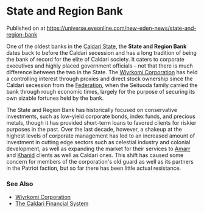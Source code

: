 # State and Region Bank
Published on  at https://universe.eveonline.com/new-eden-news/state-and-region-bank

One of the oldest banks in the [Caldari State](7unGNsrMFwIWXMMbrM2jfy), the **State and Region Bank** dates back to before the Caldari secession and has a long tradition of being the bank of record for the elite of Caldari society. It caters to corporate executives and highly placed government officials – not that there is much difference between the two in the State. The [Wiyrkomi Corporation](66psXtrftjRzA7MyKHtb7K) has held a controlling interest through proxies and direct stock ownership since the Caldari secession from the [Federation](4bufc5OaK80rlo20Pez6gK), when the Seituoda family carried the bank through rough economic times, largely for the purpose of securing its own sizable fortunes held by the bank.

The State and Region Bank has historically focused on conservative investments, such as low-yield corporate bonds, index funds, and precious metals, though it has provided short-term loans to favored clients for riskier purposes in the past. Over the last decade, however, a shakeup at the highest levels of corporate management has led to an increased amount of investment in cutting edge sectors such as celestial industry and colonial development, as well as expanding the market for their services to [Amarr](6BPFRy27fN4LnYlIyzvEwo) and [Khanid](5VtgxEr1vnxuazt8lvQLoj) clients as well as Caldari ones. This shift has caused some concern for members of the corporation's old guard as well as its partners in the Patriot faction, but so far there has been little actual resistance. 

### See Also
- [Wiyrkomi Corporation](66psXtrftjRzA7MyKHtb7K)
- [The Caldari Financial System](2G4PYyiuyv5iHyjIXZfn5S)

